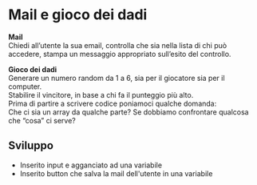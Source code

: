 Mail e gioco dei dadi
===
**Mail**  
Chiedi all’utente la sua email,
controlla che sia nella lista di chi può accedere,
stampa un messaggio appropriato sull’esito del controllo.

**Gioco dei dadi**  
Generare un numero random da 1 a 6, sia per il giocatore sia per il computer.  
Stabilire il vincitore, in base a chi fa il punteggio più alto.  
Prima di partire a scrivere codice poniamoci qualche domanda:  
Che ci sia un array da qualche parte?
Se dobbiamo confrontare qualcosa che “cosa” ci serve?


## Sviluppo

- Inserito input e agganciato ad una variabile
- Inserito button che salva la mail dell'utente in una variabile

